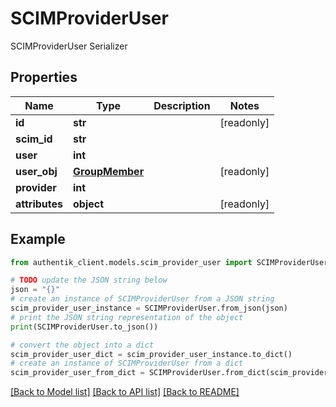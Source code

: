# SCIMProviderUser

SCIMProviderUser Serializer

## Properties

Name | Type | Description | Notes
------------ | ------------- | ------------- | -------------
**id** | **str** |  | [readonly] 
**scim_id** | **str** |  | 
**user** | **int** |  | 
**user_obj** | [**GroupMember**](GroupMember.md) |  | [readonly] 
**provider** | **int** |  | 
**attributes** | **object** |  | [readonly] 

## Example

```python
from authentik_client.models.scim_provider_user import SCIMProviderUser

# TODO update the JSON string below
json = "{}"
# create an instance of SCIMProviderUser from a JSON string
scim_provider_user_instance = SCIMProviderUser.from_json(json)
# print the JSON string representation of the object
print(SCIMProviderUser.to_json())

# convert the object into a dict
scim_provider_user_dict = scim_provider_user_instance.to_dict()
# create an instance of SCIMProviderUser from a dict
scim_provider_user_from_dict = SCIMProviderUser.from_dict(scim_provider_user_dict)
```
[[Back to Model list]](../README.md#documentation-for-models) [[Back to API list]](../README.md#documentation-for-api-endpoints) [[Back to README]](../README.md)


